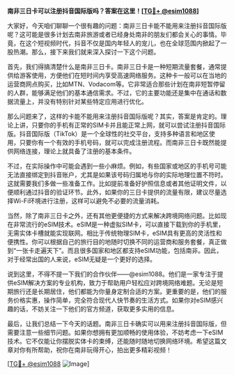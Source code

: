 **南非三日卡可以注册抖音国际版吗？答案在这里！[[TG💪+ @esim1088](https://t.me/s/esim1088)]**

大家好，今天咱们聊聊一个很有趣的问题：南非三日卡能不能用来注册抖音国际版呢？这可能是很多计划去南非旅游或者已经身处南非的朋友们都会关心的事情。毕竟，在这个短视频时代，抖音不仅是国内年轻人的宠儿，也在全球范围内掀起了一股热潮。那么，接下来我们就来深入探讨一下这个问题。

首先，我们得搞清楚什么是南非三日卡。南非三日卡是一种短期流量套餐，通常提供给游客使用，方便他们在短时间内享受高速网络服务。这种卡一般可以在当地的运营商网点购买，比如MTN、Vodacom等。它非常适合那些计划在南非短暂停留的人群，能够满足他们的基本通信需求。不过，它的主要功能还是集中在通话和数据流量上，并没有特别针对某些特定应用进行优化。

那么问题来了，这样的卡能不能用来注册抖音国际版呢？其实，答案是肯定的。理论上讲，只要你的手机有正常的SIM卡并且能正常上网，就可以尝试注册抖音国际版。抖音国际版（TikTok）是一个全球性的社交平台，支持多种语言和地区使用，只要你有一个有效的手机号码，就可以完成注册流程。而南非三日卡既然能提供网络连接，理论上就具备了注册的基本条件。

不过，在实际操作中可能会遇到一些小麻烦。例如，有些国家或地区的手机号可能无法直接绑定到抖音账户，尤其是如果该号码归属地与你的实际地理位置不符时。这就需要我们多做一些准备工作。比如提前准备好护照信息或者其他证明文件，以便顺利通过抖音的验证环节。此外，如果你的三日卡提供的流量有限，建议尽量选择Wi-Fi环境进行注册，这样可以避免不必要的流量消耗。

当然，除了南非三日卡之外，还有其他更便捷的方式来解决跨境网络问题。比如现在非常流行的eSIM技术。eSIM是一种虚拟SIM卡，可以直接下载到你的手机里，无需实体卡槽就能实现联网。相比于传统物理SIM卡，eSIM具有更高的灵活性和便携性。你可以根据自己的旅行目的地随时切换不同的运营商和服务套餐，真正做到“一张卡走遍天下”。而且很多国家和地区都支持eSIM功能，包括南非。因此，对于经常出国的人来说，eSIM无疑是一个更好的选择。

说到这里，不得不提一下我们的合作伙伴——@esim1088。他们是一家专注于提供eSIM解决方案的专业机构，致力于帮助用户轻松应对跨境网络难题。无论是短期旅行还是长期居住，他们都能为你量身定制合适的方案。更重要的是，他们的服务价格实惠，操作简单，完全符合现代人快节奏的生活方式。如果你对eSIM感兴趣的话，不妨关注一下他们的官方频道，获取更多实用的信息。

最后，让我们总结一下今天的话题。南非三日卡确实可以用来注册抖音国际版，但需要注意一些细节问题。如果你想拥有更加顺畅的使用体验，不妨考虑一下eSIM技术。它不仅能让你摆脱实体卡的束缚，还能随时随地切换网络环境。希望这篇文章对你有所帮助，祝你在南非玩得开心，拍出更多精彩视频！

[[TG💪+ @esim1088](https://t.me/s/esim1088) ![Image](https://i.postimg.cc/4NQfJmqS/Snipaste-2025-05-13-00-14-12.png)]